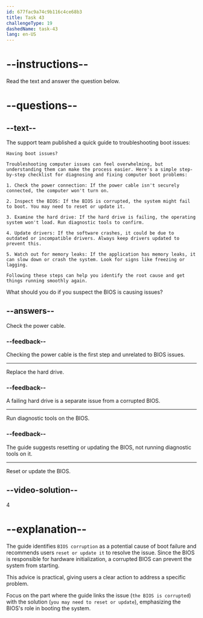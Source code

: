 ```yaml
---
id: 677fac9a74c9b116c4ce68b3
title: Task 43
challengeType: 19
dashedName: task-43
lang: en-US
---
```


<!-- READING -->

# --instructions--

Read the text and answer the question below.

# --questions--

## --text--

The support team published a quick guide to troubleshooting boot issues:

`Having boot issues?`

`Troubleshooting computer issues can feel overwhelming, but understanding them can make the process easier. Here's a simple step-by-step checklist for diagnosing and fixing computer boot problems:`

`1. Check the power connection: If the power cable isn't securely connected, the computer won't turn on.`

`2. Inspect the BIOS: If the BIOS is corrupted, the system might fail to boot. You may need to reset or update it.`

`3. Examine the hard drive: If the hard drive is failing, the operating system won't load. Run diagnostic tools to confirm.`

`4. Update drivers: If the software crashes, it could be due to outdated or incompatible drivers. Always keep drivers updated to prevent this.`

`5. Watch out for memory leaks: If the application has memory leaks, it can slow down or crash the system. Look for signs like freezing or lagging.`

`Following these steps can help you identify the root cause and get things running smoothly again.`

What should you do if you suspect the BIOS is causing issues?

## --answers--

Check the power cable.

### --feedback--

Checking the power cable is the first step and unrelated to BIOS issues.

---

Replace the hard drive.

### --feedback--

A failing hard drive is a separate issue from a corrupted BIOS.

---

Run diagnostic tools on the BIOS.

### --feedback--

The guide suggests resetting or updating the BIOS, not running diagnostic tools on it.

---

Reset or update the BIOS.

## --video-solution--

4

# --explanation--

The guide identifies `BIOS corruption` as a potential cause of boot failure and recommends users `reset or update it` to resolve the issue. Since the BIOS is responsible for hardware initialization, a corrupted BIOS can prevent the system from starting.

This advice is practical, giving users a clear action to address a specific problem.

Focus on the part where the guide links the issue (`the BIOS is corrupted`) with the solution (`you may need to reset or update`), emphasizing the BIOS's role in booting the system.
